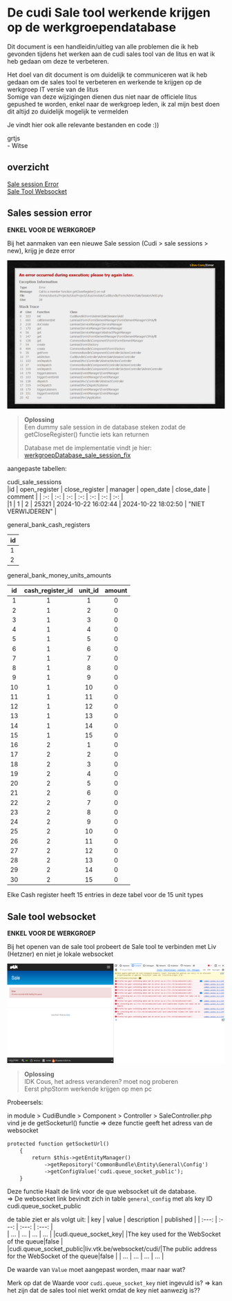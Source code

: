 # De cudi Sale tool werkende krijgen op de werkgroependatabase

Dit document is een handleidin/uitleg van alle problemen die ik heb gevonden tijdens het werken aan de cudi sales tool van de litus en wat ik heb gedaan om deze te verbeteren.

Het doel van dit document is om duidelijk te communiceren wat ik heb gedaan om de sales tool te verbeteren en werkende te krijgen op de werkgroep IT versie van de litus  
Somige van deze wijzigingen dienen dus niet naar de officiele litus gepushed te worden, enkel naar de werkgroep leden, ik zal mijn best doen dit altijd zo duidelijk mogelijk te vermelden  

Je vindt hier ook alle relevante bestanden en code :))

grtjs  
\- Witse

## overzicht  

[Sale session Error](#sales-session-error)  
[Sale Tool Websocket](#sale-tool-websocket)  


## Sales session error
**ENKEL VOOR DE WERKGROEP**  

Bij het aanmaken van een nieuwe Sale session (Cudi > sale sessions > new), krijg je deze error  

![Error](Error%20add%20sale%20session.png)  

> **Oplossing**  
> Een dummy sale session in de database steken zodat de getCloseRegister() functie iets kan returnen  
>
> Database met de implementatie vindt je hier: [werkgroepDatabase_sale_session_fix](/werkgroepDatabase_Sale_Session_fix)  

aangepaste tabellen:  

cudi_sale_sessions  
|id | open_register | close_register | manager | open_date | close_date | comment |
| :-: | :-: | :-: | :-: | :-: | :-: | :-: |   
|1 | 1 | 2 | 25321 | 2024-10-22 16:02:44 | 2024-10-22 18:02:50 | "NIET VERWIJDEREN" |

general_bank_cash_registers  

|id|
|--|  
|1|
|2|


general_bank_money_units_amounts  

|id| cash_register_id | unit_id | amount |
|:-: | :-:| :-:| :-: | 
|1| 1 | 1 | 0 |
|2| 1 | 2 | 0 |
|3| 1 | 3 | 0 |
|4| 1 | 4 | 0 |
|5| 1 | 5 | 0 |
|6| 1 | 6 | 0 |
|7| 1 | 7 | 0 |
|8| 1 | 8 | 0 |
|9| 1 | 9 | 0 |
|10| 1 | 10 | 0 |
|11| 1 | 11 | 0 |
|12| 1 | 12 | 0 |
|13| 1 | 13 | 0 |
|14| 1 | 14 | 0 |
|15| 1 | 15 | 0 |
|16| 2 | 1 | 0 |
|17| 2 | 2 | 0 |
|18| 2 | 3 | 0 |
|19| 2 | 4 | 0 |
|20| 2 | 5 | 0 |
|21| 2 | 6 | 0 |
|22| 2 | 7 | 0 |
|23| 2 | 8 | 0 |
|24| 2 | 9 | 0 |
|25| 2 | 10 | 0 |
|26| 2 | 11 | 0 |
|27| 2 | 12 | 0 |
|28| 2 | 13 | 0 |
|29| 2 | 14 | 0 |
|30| 2 | 15 | 0 |

Elke Cash register heeft 15 entries in deze tabel voor de 15 unit types

## Sale tool websocket  
**ENKEL VOOR DE WERKGROEP**

Bij het openen van de sale tool probeert de Sale tool te verbinden met Liv (Hetzner) en niet je lokale websocket

![Sale_Tool_Error](/Sale_tool_Websocket_error.png)  

> **Oplossing**  
> IDK Cous, het adress veranderen? moet nog proberen  
> Eerst phpStorm werkende krijgen op men pc

Probeersels:

in module > CudiBundle > Component > Controller > SaleController.php vind je de getSocketurl() functie => deze functie geeft het adress van de websocket  

```
protected function getSocketUrl()
    {
        return $this->getEntityManager()
            ->getRepository('CommonBundle\Entity\General\Config')
            ->getConfigValue('cudi.queue_socket_public');
    }
```

Deze functie Haalt de link voor de que websocket uit de database.  
=> De websocket link bevindt zich in table ```general_config```  met als key ID cudi.queue_socket_public  

de table ziet er als volgt uit:
| key | value | description | published |
| :---: | :---: | :---: | :---: |  
| ... | ... | ... | ... |
|cudi.queue_socket_key| |The key used for the WebSocket of the queue|false |
|cudi.queue_socket_public|liv.vtk.be/websocket/cudi/|The public address for the WebSocket of the queue|false | 
| ... | ... | ... | ... | 

De waarde van ```Value``` moet aangepast worden, maar naar wat?

Merk op dat de Waarde voor ```cudi.queue_socket_key``` niet ingevuld is? => kan het zijn dat de sales tool niet werkt omdat de key niet aanwezig is??  


